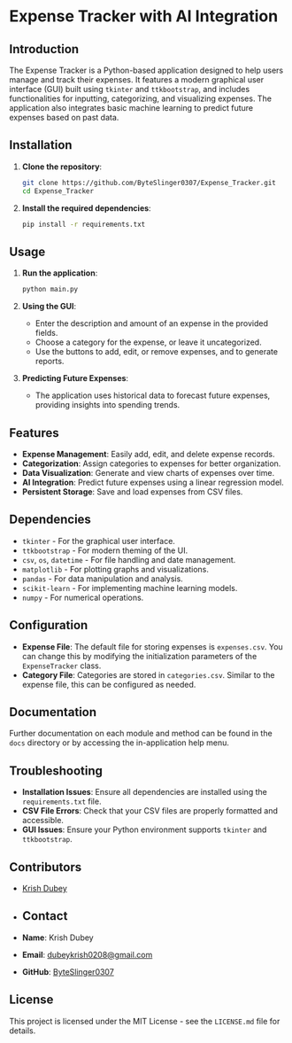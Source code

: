 # Expense Tracker with AI Integration

## Introduction
The Expense Tracker is a Python-based application designed to help users manage and track their expenses. It features a modern graphical user interface (GUI) built using `tkinter` and `ttkbootstrap`, and includes functionalities for inputting, categorizing, and visualizing expenses. The application also integrates basic machine learning to predict future expenses based on past data.

## Installation

1. **Clone the repository**:
    ```bash
    git clone https://github.com/ByteSlinger0307/Expense_Tracker.git
    cd Expense_Tracker
    ```

2. **Install the required dependencies**:
    ```bash
    pip install -r requirements.txt
    ```

## Usage

1. **Run the application**:
    ```bash
    python main.py
    ```

2. **Using the GUI**:
   - Enter the description and amount of an expense in the provided fields.
   - Choose a category for the expense, or leave it uncategorized.
   - Use the buttons to add, edit, or remove expenses, and to generate reports.

3. **Predicting Future Expenses**:
   - The application uses historical data to forecast future expenses, providing insights into spending trends.

## Features

- **Expense Management**: Easily add, edit, and delete expense records.
- **Categorization**: Assign categories to expenses for better organization.
- **Data Visualization**: Generate and view charts of expenses over time.
- **AI Integration**: Predict future expenses using a linear regression model.
- **Persistent Storage**: Save and load expenses from CSV files.

## Dependencies

- `tkinter` - For the graphical user interface.
- `ttkbootstrap` - For modern theming of the UI.
- `csv`, `os`, `datetime` - For file handling and date management.
- `matplotlib` - For plotting graphs and visualizations.
- `pandas` - For data manipulation and analysis.
- `scikit-learn` - For implementing machine learning models.
- `numpy` - For numerical operations.

## Configuration

- **Expense File**: The default file for storing expenses is `expenses.csv`. You can change this by modifying the initialization parameters of the `ExpenseTracker` class.
- **Category File**: Categories are stored in `categories.csv`. Similar to the expense file, this can be configured as needed.

## Documentation

Further documentation on each module and method can be found in the `docs` directory or by accessing the in-application help menu.

## Troubleshooting

- **Installation Issues**: Ensure all dependencies are installed using the `requirements.txt` file.
- **CSV File Errors**: Check that your CSV files are properly formatted and accessible.
- **GUI Issues**: Ensure your Python environment supports `tkinter` and `ttkbootstrap`.

## Contributors

- [Krish Dubey](https://github.com/ByteSlinger0307)

- ## Contact

- **Name**: Krish Dubey
- **Email**: [dubeykrish0208@gmail.com](mailto:dubeykrish0208@gmail.com)
- **GitHub**: [ByteSlinger0307](https://github.com/ByteSlinger0307)

## License

This project is licensed under the MIT License - see the `LICENSE.md` file for details.
